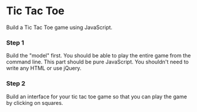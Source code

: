 # Tic Tac Toe

Build a Tic Tac Toe game using JavaScript.

### Step 1
Build the "model" first. You should be able to play the entire game from the command line.
This part should be pure JavaScript. You shouldn't need to write any HTML or use jQuery.

### Step 2
Build an interface for your tic tac toe game so that you can play the game by clicking on squares.
